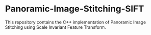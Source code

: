 # Panoramic-Image-Stitching-SIFT
This repository contains the C++ implementation of Panoramic Image Stitching using Scale Invariant Feature Transform.
